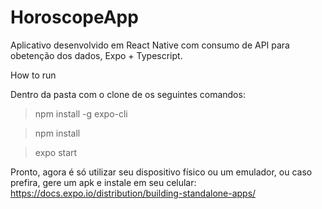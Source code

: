 # HoroscopeApp
Aplicativo desenvolvido em React Native com consumo de API para obetenção dos dados, Expo + Typescript.


How to run

  Dentro da pasta com o clone de os seguintes comandos:
  
   > npm install -g expo-cli
  
   > npm install
   
   > expo start
   
 Pronto, agora é só utilizar seu dispositivo físico ou um emulador, ou caso prefira, gere um apk e instale em seu celular: https://docs.expo.io/distribution/building-standalone-apps/
